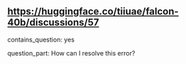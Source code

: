 ## https://huggingface.co/tiiuae/falcon-40b/discussions/57

contains_question: yes

question_part: How can I resolve this error?
